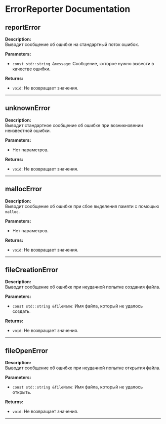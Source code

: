# ErrorReporter Documentation

## reportError

**Description:**  
Выводит сообщение об ошибке на стандартный поток ошибок.

**Parameters:**

- `const std::string &message`: Сообщение, которое нужно вывести в качестве ошибки.

**Returns:**
- `void`: Не возвращает значения.

---

## unknownError

**Description:**  
Выводит стандартное сообщение об ошибке при возникновении неизвестной ошибки.

**Parameters:**
- Нет параметров.

**Returns:**
- `void`: Не возвращает значения.

---

## mallocError

**Description:**  
Выводит сообщение об ошибке при сбое выделения памяти с помощью `malloc`.

**Parameters:**
- Нет параметров.

**Returns:**
- `void`: Не возвращает значения.

---

## fileCreationError

**Description:**  
Выводит сообщение об ошибке при неудачной попытке создания файла.

**Parameters:**

- `const std::string &fileName`: Имя файла, который не удалось создать.

**Returns:**
- `void`: Не возвращает значения.

---

## fileOpenError

**Description:**  
Выводит сообщение об ошибке при неудачной попытке открытия файла.

**Parameters:**

- `const std::string &fileName`: Имя файла, который не удалось открыть.

**Returns:**
- `void`: Не возвращает значения.

---
